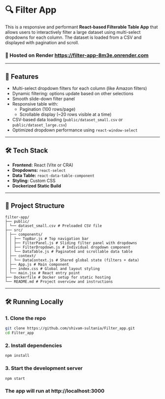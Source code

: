 # 🔍 Filter App

This is a responsive and performant **React-based Filterable Table App** that allows users to interactively filter a large dataset using multi-select dropdowns for each column. The dataset is loaded from a CSV and displayed with pagination and scroll.

### 🚀 Hosted on Render https://filter-app-8m3e.onrender.com

---

## 🧩 Features

- Multi-select dropdown filters for each column (like Amazon filters)
- Dynamic filtering: options update based on other selections
- Smooth slide-down filter panel
- Responsive table with:
  - Pagination (100 rows/page)
  - Scrollable display (~20 rows visible at a time)
- CSV-based data loading (`public/dataset_small.csv` or `public/dataset_large.csv`)
- Optimized dropdown performance using `react-window-select`

---

## 🛠 Tech Stack

- **Frontend:** React (Vite or CRA)
- **Dropdowns:** `react-select`
- **Data Table:** `react-data-table-component`
- **Styling:** Custom CSS
- **Dockerized Static Build**

---

## 📂 Project Structure
```
filter-app/
├── public/
│ └── dataset_small.csv # Preloaded CSV file
├── src/
│ ├── components/
│ │ ├── TopBar.js # Top navigation bar
│ │ ├── FilterPanel.js # Sliding filter panel with dropdowns
│ │ ├── FilterDropdown.js # Individual dropdown component
│ │ └── DataTable.js # Paginated and scrollable data table
│ ├── context/
│ │ └── DataContext.js # Shared global state (filters + data)
│ ├── App.js # Main component
│ ├── index.css # Global and layout styling
│ └── main.jsx # React entry point
├── Dockerfile # Docker setup for static hosting
└── README.md # Project overview and instructions
```
---

## 🛠️ Running Locally

### 1. Clone the repo
```bash
git clone https://github.com/shivam-sultania/Filter_app.git
cd Filter_app
```

### 2. Install dependencies
```bash
npm install
```

### 3. Start the development server
```bash
npm start
```

### The app will run at http://localhost:3000



